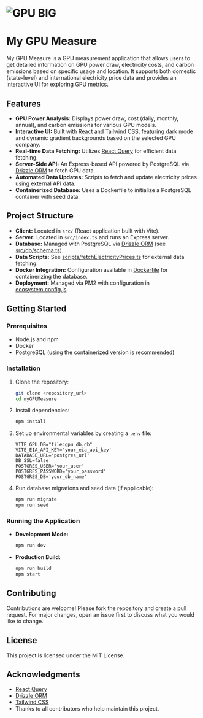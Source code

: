 # ![GPU BIG](https://github.com/user-attachments/assets/021b2aa0-9936-4a23-b2a7-3c736d8bfbb1) 
# My GPU Measure

My GPU Measure is a GPU measurement application that allows users to get detailed information on GPU power draw, electricity costs, and carbon emissions based on specific usage and location. It supports both domestic (state-level) and international electricity price data and provides an interactive UI for exploring GPU metrics.

## Features

- **GPU Power Analysis:** Displays power draw, cost (daily, monthly, annual), and carbon emissions for various GPU models.
- **Interactive UI:** Built with React and Tailwind CSS, featuring dark mode and dynamic gradient backgrounds based on the selected GPU company.
- **Real-time Data Fetching:** Utilizes [React Query](https://tanstack.com/query/latest) for efficient data fetching.
- **Server-Side API:** An Express-based API powered by PostgreSQL via [Drizzle ORM](https://orm.drizzle.team/) to fetch GPU data.
- **Automated Data Updates:** Scripts to fetch and update electricity prices using external API data.
- **Containerized Database:** Uses a Dockerfile to initialize a PostgreSQL container with seed data.

## Project Structure

- **Client:** Located in `src/` (React application built with Vite).
- **Server:** Located in `src/index.ts` and runs an Express server.
- **Database:** Managed with PostgreSQL via [Drizzle ORM](https://orm.drizzle.team/) (see [src/db/schema.ts](src/db/schema.ts)).
- **Data Scripts:** See [scripts/fetchElectricityPrices.ts](scripts/fetchElectricityPrices.ts) for external data fetching.
- **Docker Integration:** Configuration available in [Dockerfile](Dockerfile) for containerizing the database.
- **Deployment:** Managed via PM2 with configuration in [ecosystem.config.js](ecosystem.config.js).

## Getting Started

### Prerequisites

- Node.js and npm
- Docker
- PostgreSQL (using the containerized version is recommended)

### Installation

1. Clone the repository:
   ```bash
   git clone <repository_url>
   cd myGPUMeasure
   ```
2. Install dependencies:
   ```bash
   npm install
   ```
3. Set up environmental variables by creating a `.env` file:
   ```
   VITE_GPU_DB="file:gpu_db.db"
   VITE_EIA_API_KEY='your_eia_api_key'
   DATABASE_URL='postgres_url'
   DB_SSL=false
   POSTGRES_USER='your_user'
   POSTGRES_PASSWORD='your_password'
   POSTGRES_DB='your_db_name'
   ```
4. Run database migrations and seed data (if applicable):
   ```bash
   npm run migrate
   npm run seed
   ```

### Running the Application

- **Development Mode:**
  ```bash
  npm run dev
  ```
- **Production Build:**
  ```bash
  npm run build
  npm start
  ```

## Contributing

Contributions are welcome! Please fork the repository and create a pull request. For major changes, open an issue first to discuss what you would like to change.

## License

This project is licensed under the MIT License.

## Acknowledgments

- [React Query](https://tanstack.com/query/latest)
- [Drizzle ORM](https://orm.drizzle.team/)
- [Tailwind CSS](https://tailwindcss.com/)
- Thanks to all contributors who help maintain this project.



